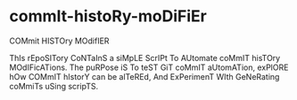# commIt-histoRy-moDiFiEr
COMmit HISTOry MOdifIER

ThIs rEpoSITory CoNTaInS a siMpLE ScrIPt To AUtomate coMmIT hisTOry MOdIFicATions. The puRPose iS To teST GiT coMmIT aUtomATion, exPlORE hOw COMmIT hIstorY can be alTeREd, And ExPerimenT WIth GeNeRating coMmiTs uSing scripTS.
